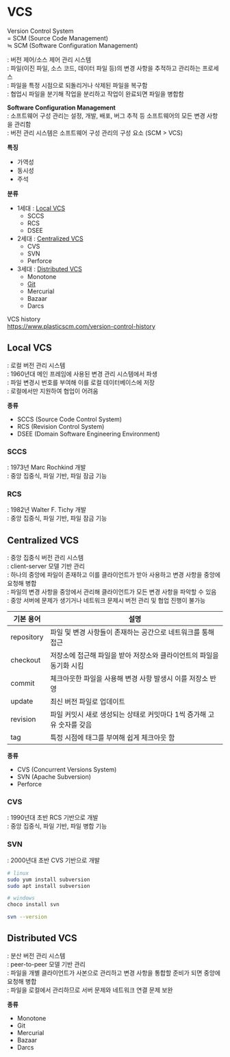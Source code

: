 # VCS
Version Control System  
= SCM (Source Code Management)  
≒ SCM (Software Configuration Management)  

: 버전 제어/소스 제어 관리 시스템  
: 파일(이진 파일, 소스 코드, 데이터 파일 등)의 변경 사항을 추적하고 관리하는 프로세스  
: 파일을 특정 시점으로 되돌리거나 삭제된 파일을 복구함  
: 협업시 파일을 분기해 작업을 분리하고 작업이 완료되면 파일을 병합함      


**Software Configuration Management**  
: 소프트웨어 구성 관리는 설정, 개발, 배포, 버그 추적 등 소프트웨어의 모든 변경 사항을 관리함  
: 버전 관리 시스템은 소프트웨어 구성 관리의 구성 요소 (SCM > VCS)    


**특징**  
- 가역성
- 동시성
- 주석


**분류**
- 1세대 : [Local VCS](#local-vcs)
  - SCCS
  - RCS
  - DSEE
- 2세대 : [Centralized VCS](#centralized-vcs)
  - CVS
  - SVN
  - Perforce
- 3세대 : [Distributed VCS](#distributed-vcs)
  - Monotone  
  - [Git](./git)
  - Mercurial
  - Bazaar
  - Darcs


VCS history  
https://www.plasticscm.com/version-control-history



## Local VCS 
: 로컬 버전 관리 시스템  
: 1960년대 메인 프레임에 사용된 변경 관리 시스템에서 파생  
: 파일 변경시 번호를 부여해 이를 로컬 데이터베이스에 저장  
: 로컬에서만 지원하여 협업이 어려움  

**종류**  
- SCCS (Source Code Control System)
- RCS (Revision Control System)
- DSEE (Domain Software Engineering Environment)


### SCCS
: 1973년 Marc Rochkind 개발      
: 중앙 집중식, 파일 기반, 파일 잠금 기능  


### RCS 
: 1982년 Walter F. Tichy 개발       
: 중앙 집중식, 파일 기반, 파일 잠금 기능   



## Centralized VCS
: 중앙 집중식 버전 관리 시스템  
: client-server 모델 기반 관리  
: 하나의 중앙에 파일이 존재하고 이를 클라이언트가 받아 사용하고 변경 사항을 중앙에 요청해 병합  
: 파일의 변경 사항을 중앙에서 관리해 클라이언트가 모든 변경 사항을 파악할 수 있음  
: 중앙 서버에 문제가 생기거나 네트워크 문제시 버전 관리 및 협업 진행이 불가능  

기본 용어 | 설명
---|---
repository  | 파일 및 변경 사항들이 존재하는 공간으로 네트워크를 통해 접근  
checkout    | 저장소에 접근해 파일을 받아 저장소와 클라이언트의 파일을 동기화 시킴  
commit      | 체크아웃한 파일을 사용해 변경 사항 발생시 이를 저장소 반영  
update      | 최신 버전 파일로 업데이트
revision    | 파일 커밋시 새로 생성되는 상태로 커밋마다 1씩 증가해 고유 숫자를 갖음   
tag         | 특정 시점에 태그를 부여해 쉽게 체크아웃 함


**종류**
- CVS (Concurrent Versions System)
- SVN (Apache Subversion)
- Perforce


### CVS 
: 1990년대 초반 RCS 기반으로 개발     
: 중앙 집중식, 파일 기반, 파일 병합 기능   


### SVN 
: 2000년대 초반 CVS 기반으로 개발  

```bash
# linux  
sudo yum install subversion
sudo apt install subversion

# windows 
choco install svn

svn --version
```



## Distributed VCS  
: 분산 버전 관리 시스템      
: peer-to-peer 모델 기반 관리     
: 파일을 개별 클라이언트가 사본으로 관리하고 변경 사항을 통합할 준비가 되면 중앙에 요청해 병합      
: 파일을 로컬에서 관리하므로 서버 문제와 네트워크 연결 문제 보완   

**종류**
- Monotone  
- Git
- Mercurial
- Bazaar
- Darcs